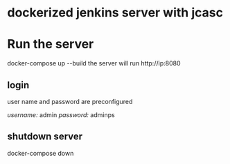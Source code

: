 ﻿# dockerized jenkins server with jcasc

# Run the server

docker-compose up --build
the server will run http://ip:8080


## login

user name and password are preconfigured

*username:* admin
*password:* adminps

## shutdown server

docker-compose down




